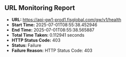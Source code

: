 ## URL Monitoring Report

- **URL:** https://api-gw1-prod1.fisglobal.com/gw/v1/health
- **Start Time:** 2025-07-01T08:55:38.452946
- **End Time:** 2025-07-01T08:55:38.565887
- **Total Time Taken:** 0.112941 seconds
- **HTTP Status Code:** 403
- **Status:** Failure
- **Failure Reason:** HTTP Status Code: 403
